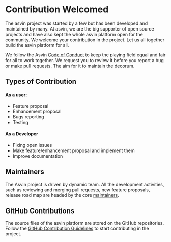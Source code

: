 # Contribution Welcomed

The asvin project was started by a few but has been developed and maintained by many. At asvin, we are the big supporter of open source projects and have also kept the whole asvin platform open for the community. We welcome your contribution in the project. Let us all together build the asvin platform for all.

We follow the Asvin [Code of Conduct](code-conduct) to keep the playing field equal and fair for all to work together. We request you to review it before you report a bug or make pull requests. The aim for it to maintain the decorum.

## Types of Contribution

#### As a user:

- Feature proposal
- Enhancement proposal
- Bugs reporting
- Testing

#### As a Developer

- Fixing open issues
- Make feature/enhancement proposal and implement them
- Improve documentation

## Maintainers

The Asvin project is driven by dynamic team. All the development activities, such as reviewing and merging pull requests, new feature proposals, release road map are headed by the core [maintainers](https://github.com/Asvin-io/documentation/).

## GitHub Contributions

The source files of the asvin platform are stored on the GitHub repositories. Follow the [GitHub Contribution Guidelines](github-contribution) to start contributing in the project.
